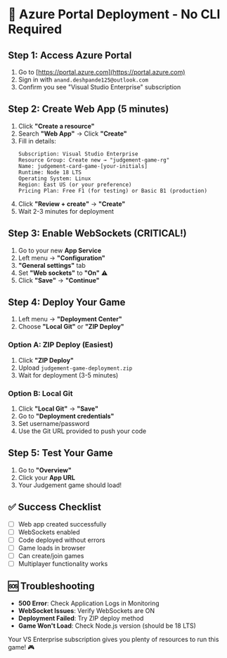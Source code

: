 # 🚀 Azure Portal Deployment - No CLI Required

## Step 1: Access Azure Portal
1. Go to [https://portal.azure.com](https://portal.azure.com)
2. Sign in with `anand.deshpande125@outlook.com`
3. Confirm you see "Visual Studio Enterprise" subscription

## Step 2: Create Web App (5 minutes)
1. Click **"Create a resource"**
2. Search **"Web App"** → Click **"Create"**
3. Fill in details:
   ```
   Subscription: Visual Studio Enterprise
   Resource Group: Create new → "judgement-game-rg"
   Name: judgement-card-game-[your-initials]
   Runtime: Node 18 LTS
   Operating System: Linux
   Region: East US (or your preference)
   Pricing Plan: Free F1 (for testing) or Basic B1 (production)
   ```
4. Click **"Review + create"** → **"Create"**
5. Wait 2-3 minutes for deployment

## Step 3: Enable WebSockets (CRITICAL!)
1. Go to your new **App Service**
2. Left menu → **"Configuration"**
3. **"General settings"** tab
4. Set **"Web sockets"** to **"On"** ⚠️
5. Click **"Save"** → **"Continue"**

## Step 4: Deploy Your Game
1. Left menu → **"Deployment Center"**
2. Choose **"Local Git"** or **"ZIP Deploy"**

### Option A: ZIP Deploy (Easiest)
1. Click **"ZIP Deploy"**
2. Upload `judgement-game-deployment.zip`
3. Wait for deployment (3-5 minutes)

### Option B: Local Git
1. Click **"Local Git"** → **"Save"**
2. Go to **"Deployment credentials"**
3. Set username/password
4. Use the Git URL provided to push your code

## Step 5: Test Your Game
1. Go to **"Overview"**
2. Click your **App URL**
3. Your Judgement game should load!

## ✅ Success Checklist
- [ ] Web app created successfully
- [ ] WebSockets enabled
- [ ] Code deployed without errors
- [ ] Game loads in browser
- [ ] Can create/join games
- [ ] Multiplayer functionality works

## 🆘 Troubleshooting
- **500 Error**: Check Application Logs in Monitoring
- **WebSocket Issues**: Verify WebSockets are ON
- **Deployment Failed**: Try ZIP deploy method
- **Game Won't Load**: Check Node.js version (should be 18 LTS)

Your VS Enterprise subscription gives you plenty of resources to run this game! 🎮

